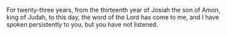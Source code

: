 For twenty-three years, from the thirteenth year of Josiah the son of Amon, king of Judah, to this day, the word of the Lord has come to me, and I have spoken persistently to you, but you have not listened.
